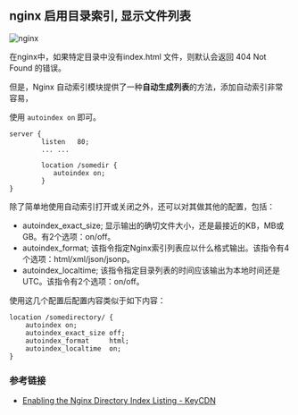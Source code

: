 ## nginx 启用目录索引, 显示文件列表

![nginx](https://cdn.kelu.org/blog/tags/nginx.jpg)

在nginx中，如果特定目录中没有index.html 文件，则默认会返回 404 Not Found 的错误。

但是，Nginx 自动索引模块提供了一种**自动生成列表**的方法，添加自动索引非常容易，

使用 `autoindex on` 即可。
```
server {
        listen   80;
        ... ...

        location /somedir {
           autoindex on;
        }
}
```

除了简单地使用自动索引打开或关闭之外，还可以对其做其他的配置，包括：
* autoindex_exact_size; 显示输出的确切文件大小，还是最接近的KB，MB或GB。有2个选项：on/off。
* autoindex_format;     该指令指定Nginx索引列表应以什么格式输出。该指令有4个选项：html/xml/json/jsonp。
* autoindex_localtime;  该指令指定目录列表的时间应该输出为本地时间还是UTC。该指令有2个选项：on/off。

使用这几个配置后配置内容类似于如下内容：
```
location /somedirectory/ {
    autoindex on;
    autoindex_exact_size off;
    autoindex_format     html;
    autoindex_localtime  on;
}
```

### 参考链接

* [Enabling the Nginx Directory Index Listing - KeyCDN](https://www.keycdn.com/support/nginx-directory-index)



